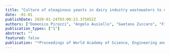```yaml
---
title: "Culture of oleaginous yeasts in dairy industry wastewaters to obtain lipids suitable for the production of II-generation Biodiesel"
date: -01-01
publishDate: 2020-01-24T03:00:23.375852Z
authors: ["Domenico Pirozzi", "Angelo Ausiello", "Gaetano Zuccaro", "Filomena Sannino", "Abu Yousuf"]
publication_types: ["1"]
abstract: ""
featured: false
publication: "*Proceedings of World Academy of Science, Engineering and Technology*"
---
```


